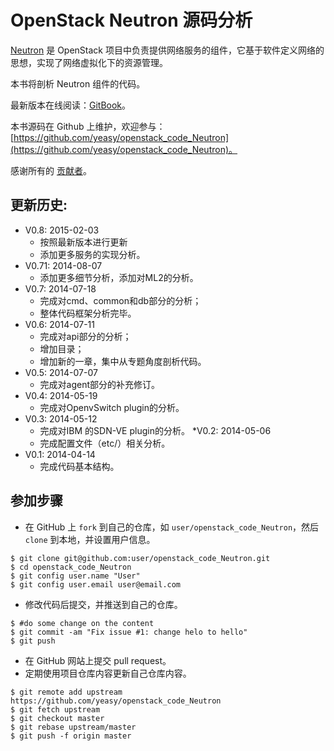 OpenStack Neutron 源码分析
============
[Neutron](https://wiki.openstack.org/wiki/Neutron) 是 OpenStack 项目中负责提供网络服务的组件，它基于软件定义网络的思想，实现了网络虚拟化下的资源管理。

本书将剖析 Neutron 组件的代码。

最新版本在线阅读：[GitBook](https://www.gitbook.io/book/yeasy/openstack_code_Neutron)。

本书源码在 Github 上维护，欢迎参与： [https://github.com/yeasy/openstack_code_Neutron](https://github.com/yeasy/openstack_code_Neutron)。

感谢所有的 [贡献者](https://github.com/yeasy/openstack_code_Neutron/graphs/contributors)。

## 更新历史:
* V0.8: 2015-02-03
    * 按照最新版本进行更新
    * 添加更多服务的实现分析。
* V0.71: 2014-08-07
    * 添加更多细节分析，添加对ML2的分析。
* V0.7: 2014-07-18
    * 完成对cmd、common和db部分的分析；
    * 整体代码框架分析完毕。
* V0.6: 2014-07-11
	* 完成对api部分的分析；
    * 增加目录；
	* 增加新的一章，集中从专题角度剖析代码。
* V0.5: 2014-07-07
	* 完成对agent部分的补充修订。
* V0.4: 2014-05-19
	* 完成对OpenvSwitch plugin的分析。
* V0.3: 2014-05-12
	* 完成对IBM 的SDN-VE plugin的分析。
*V0.2: 2014-05-06
	* 完成配置文件（etc/）相关分析。
* V0.1: 2014-04-14
	* 完成代码基本结构。


## 参加步骤
* 在 GitHub 上 `fork` 到自己的仓库，如 `user/openstack_code_Neutron`，然后 `clone` 到本地，并设置用户信息。
```
$ git clone git@github.com:user/openstack_code_Neutron.git
$ cd openstack_code_Neutron
$ git config user.name "User"
$ git config user.email user@email.com
```

* 修改代码后提交，并推送到自己的仓库。
```
$ #do some change on the content
$ git commit -am "Fix issue #1: change helo to hello"
$ git push
```

* 在 GitHub 网站上提交 pull request。
* 定期使用项目仓库内容更新自己仓库内容。
```
$ git remote add upstream https://github.com/yeasy/openstack_code_Neutron
$ git fetch upstream
$ git checkout master
$ git rebase upstream/master
$ git push -f origin master
```
